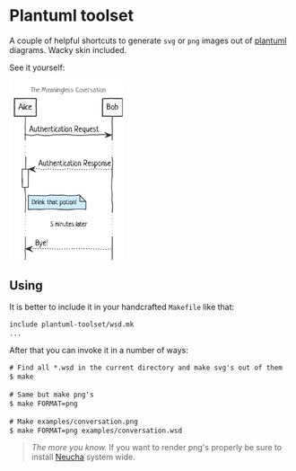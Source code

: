# Plantuml toolset

A couple of helpful shortcuts to generate `svg` or `png` images out of [plantuml](http://plantuml.com) diagrams. Wacky skin included.

See it yourself:

<img src="examples/conversation.png" width="40%" />

## Using

It is better to include it in your handcrafted `Makefile` like that:

```
include plantuml-toolset/wsd.mk
...
```

After that you can invoke it in a number of ways:

```shell
# Find all *.wsd in the current directory and make svg's out of them
$ make

# Same but make png's
$ make FORMAT=png

# Make examples/conversation.png
$ make FORMAT=png examples/conversation.wsd
```

> _The more you know._ If you want to render png's properly be sure to install [Neucha](https://www.google.com/fonts/specimen/Neucha) system wide.
